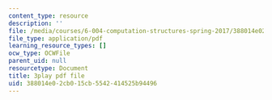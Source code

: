 ```yaml
---
content_type: resource
description: ''
file: /media/courses/6-004-computation-structures-spring-2017/388014e02cb015cb5542414525b94496_781P9Ixmi0g.pdf
file_type: application/pdf
learning_resource_types: []
ocw_type: OCWFile
parent_uid: null
resourcetype: Document
title: 3play pdf file
uid: 388014e0-2cb0-15cb-5542-414525b94496
---
```

